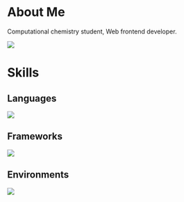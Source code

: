 # About Me

Computational chemistry student, Web frontend developer.

![](https://github-readme-stats.vercel.app/api/top-langs?username=s-inoue0108&show_icons=true&locale=en&layout=compact&bg_color=0,1e46b4,7852dc)

# Skills

## Languages

![](https://skillicons.dev/icons?i=html,css,js,ts,py,bash,latex)

## Frameworks

![](https://skillicons.dev/icons?i=tailwind,nodejs,vue,solidjs,nuxtjs,astro,sklearn)

## Environments

![](https://skillicons.dev/icons?i=tailwind,nodejs,vue,solidjs,nuxtjs,astro,sklearn)
